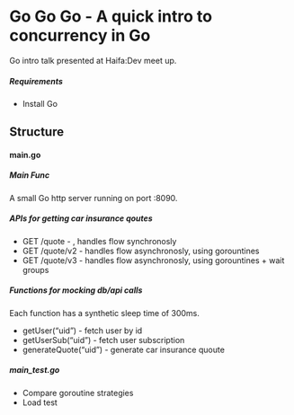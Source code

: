 # Go Go Go - A quick intro to concurrency in Go

Go intro talk presented at Haifa:Dev meet up.

##### Requirements
- Install Go

## Structure
#### main.go
##### Main Func
A small Go http server running on port :8090.
##### APIs for getting car insurance qoutes
- GET /quote - , handles flow synchronosly
- GET /quote/v2 - handles flow asynchronosly, using gorountines
- GET /quote/v3 - handles flow asynchronosly, using gorountines + wait groups

##### Functions for mocking db/api calls
Each function has a synthetic sleep time of 300ms.
- getUser(“uid”) - fetch user by id
- getUserSub(“uid”) - fetch user subscription
- generateQuote(“uid”) - generate car insurance quoute

##### main_test.go
- Compare goroutine strategies
- Load test
